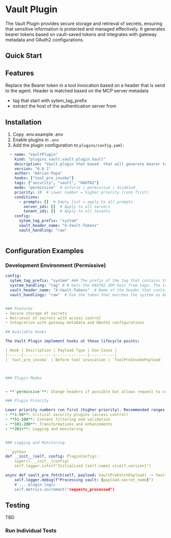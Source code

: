 # Vault Plugin

The Vault Plugin provides secure storage and retrieval of secrets, ensuring that sensitive information is protected and managed effectively. It generates bearer tokens based on vault-saved tokens and integrates with gateway metadata and OAuth2 configurations.

## Quick Start

## Features

Replace the Bearer token in a tool invocation based on a header that is send to the agent. Header is matched based on the MCP server metadata
   - tag that start with sytem_tag_prefix
   - extract the host of the authentication server from 



## Installation

1. Copy .env.example .env
2. Enable plugins in `.env`
3. Add the plugin configuration to `plugins/config.yaml`:

```yaml
  - name: "VaultPlugin"
    kind: "plugins.vault.vault_plugin.Vault"
    description: "Vault plugin that based  that will generate bearer token based on a vault saved token"
    version: "0.0.1"
    author: "Adrian Popa"
    hooks: ["tool_pre_invoke"]
    tags: ["security", "vault", "OAUTH2"]
    mode: "permissive"  # enforce | permissive | disabled
    priority: 10  # Lower number = higher priority (runs first)
    conditions:
      - prompts: []  # Empty list = apply to all prompts
        server_ids: []  # Apply to all servers
        tenant_ids: []  # Apply to all tenants
    config:
      sytem_tag_prefix: "system"
      vault_header_name: "X-Vault-Tokens"
      vault_handling: "raw"
      
```

## Configuration Examples

### Development Environment (Permissive)
```yaml
config:
  sytem_tag_prefix: "system" ### The prefix of the tag that contains the system name
  system_handling: "tag" # # Gets the OAUTH2 IDP host from tags. The tag must have the format "system:host" where host is the hostname of the IDP. Use oauth2_config to extract IDP hostname from the OAUTH_CONFIG metadata of the MCP Server template.
  vault_header_name: "X-Vault-Tokens"  # Name of the header that contains the tokens.
  vault_handlingy: "raw"  # Use the token that matches the system as bearer token


### Features
- Secure storage of secrets
- Retrieval of secrets with access control
- Integration with gateway metadata and OAuth2 configurations

## Available Hooks

The Vault Plugin implement hooks at these lifecycle points:

| Hook | Description | Payload Type | Use Cases |
|------|-------------|--------------|-----------|
| `tool_pre_invoke` | Before tool invocation | `ToolPreInvokePayload` | Access control for OAUTH2 server |



### Plugin Modes


- **`permissive`**: Change headers if possible but allows request to continue

### Plugin Priority

Lower priority numbers run first (higher priority). Recommended ranges:
- **1-50**: Critical security plugins (access control)
- **51-100**: Content filtering and validation
- **101-200**: Transformations and enhancements
- **201+**: Logging and monitoring


### Logging and Monitoring

```python
def __init__(self, config: PluginConfig):
    super().__init__(config)
    self.logger.info(f"Initialized {self.name} v{self.version}")

async def vault_pre_fetch(self, payload: VaultPreFetchPayload) -> VaultPreFetchPayload:
    self.logger.debug(f"Processing vault: {payload.secret_name}")
    # ... plugin logic
    self.metrics.increment("requests_processed")
```


## Testing
TBD
### Run Individual Tests

